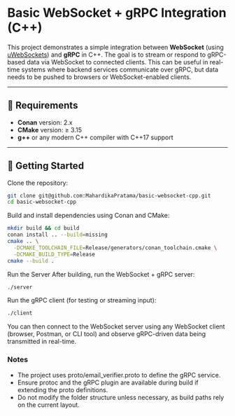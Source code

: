 # Basic WebSocket + gRPC Integration (C++)

This project demonstrates a simple integration between **WebSocket** (using [uWebSockets](https://github.com/uNetworking/uWebSockets)) and **gRPC** in C++. The goal is to stream or respond to gRPC-based data via WebSocket to connected clients. This can be useful in real-time systems where backend services communicate over gRPC, but data needs to be pushed to browsers or WebSocket-enabled clients.

---

## 🔧 Requirements

- **Conan** version: 2.x  
- **CMake** version: ≥ 3.15  
- **g++** or any modern C++ compiler with C++17 support

---

## 🚀 Getting Started

Clone the repository:

```bash
git clone git@github.com:MahardikaPratama/basic-websocket-cpp.git
cd basic-websocket-cpp
```

Build and install dependencies using Conan and CMake:

```bash
mkdir build && cd build
conan install .. --build=missing
cmake .. \
  -DCMAKE_TOOLCHAIN_FILE=Release/generators/conan_toolchain.cmake \
  -DCMAKE_BUILD_TYPE=Release
cmake --build .
```

Run the Server
After building, run the WebSocket + gRPC server:

```bash
./server
```

Run the gRPC client (for testing or streaming input):
```bash
./client
```
You can then connect to the WebSocket server using any WebSocket client (browser, Postman, or CLI tool) and observe gRPC-driven data being transmitted in real-time.

### Notes
- The project uses proto/email_verifier.proto to define the gRPC service.
- Ensure protoc and the gRPC plugin are available during build if extending the proto definitions.
- Do not modify the folder structure unless necessary, as build paths rely on the current layout.